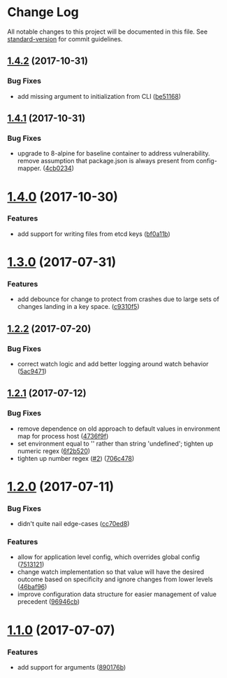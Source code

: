 # Change Log

All notable changes to this project will be documented in this file. See [standard-version](https://github.com/conventional-changelog/standard-version) for commit guidelines.

<a name="1.4.2"></a>
## [1.4.2](https://github.com/arobson/kickerd/compare/v1.4.1...v1.4.2) (2017-10-31)


### Bug Fixes

* add missing argument to initialization from CLI ([be51168](https://github.com/arobson/kickerd/commit/be51168))



<a name="1.4.1"></a>
## [1.4.1](https://github.com/arobson/kickerd/compare/v1.4.0...v1.4.1) (2017-10-31)


### Bug Fixes

* upgrade to 8-alpine for baseline container to address vulnerability. remove assumption that package.json is always present from config-mapper. ([4cb0234](https://github.com/arobson/kickerd/commit/4cb0234))



<a name="1.4.0"></a>
# [1.4.0](https://github.com/arobson/kickerd/compare/v1.3.0...v1.4.0) (2017-10-30)


### Features

* add support for writing files from etcd keys ([bf0a11b](https://github.com/arobson/kickerd/commit/bf0a11b))



<a name="1.3.0"></a>
# [1.3.0](https://github.com/arobson/kickerd/compare/v1.2.2...v1.3.0) (2017-07-31)


### Features

* add debounce for change to protect from crashes due to large sets of changes landing in a key space. ([c9310f5](https://github.com/arobson/kickerd/commit/c9310f5))



<a name="1.2.2"></a>
## [1.2.2](https://github.com/arobson/kickerd/compare/v1.2.1...v1.2.2) (2017-07-20)


### Bug Fixes

* correct watch logic and add better logging around watch behavior ([5ac9471](https://github.com/arobson/kickerd/commit/5ac9471))



<a name="1.2.1"></a>
## [1.2.1](https://github.com/arobson/kickerd/compare/v1.2.0...v1.2.1) (2017-07-12)


### Bug Fixes

* remove dependence on old approach to default values in environment map for process host ([4736f9f](https://github.com/arobson/kickerd/commit/4736f9f))
* set environment equal to '' rather than string 'undefined'; tighten up numeric regex ([6f2b520](https://github.com/arobson/kickerd/commit/6f2b520))
* tighten up number regex ([#2](https://github.com/arobson/kickerd/issues/2)) ([706c478](https://github.com/arobson/kickerd/commit/706c478))



<a name="1.2.0"></a>
# [1.2.0](https://github.com/arobson/kickerd/compare/v1.1.0...v1.2.0) (2017-07-11)


### Bug Fixes

* didn't quite nail edge-cases ([cc70ed8](https://github.com/arobson/kickerd/commit/cc70ed8))


### Features

* allow for application level config, which overrides global config ([7513121](https://github.com/arobson/kickerd/commit/7513121))
* change watch implementation so that value will have the desired outcome based on specificity and ignore changes from lower levels ([46baf96](https://github.com/arobson/kickerd/commit/46baf96))
* improve configuration data structure for easier management of value precedent ([96946cb](https://github.com/arobson/kickerd/commit/96946cb))



<a name="1.1.0"></a>
# [1.1.0](https://github.com/arobson/kickerd/compare/v1.0.0...v1.1.0) (2017-07-07)


### Features

* add support for arguments ([890176b](https://github.com/arobson/kickerd/commit/890176b))
